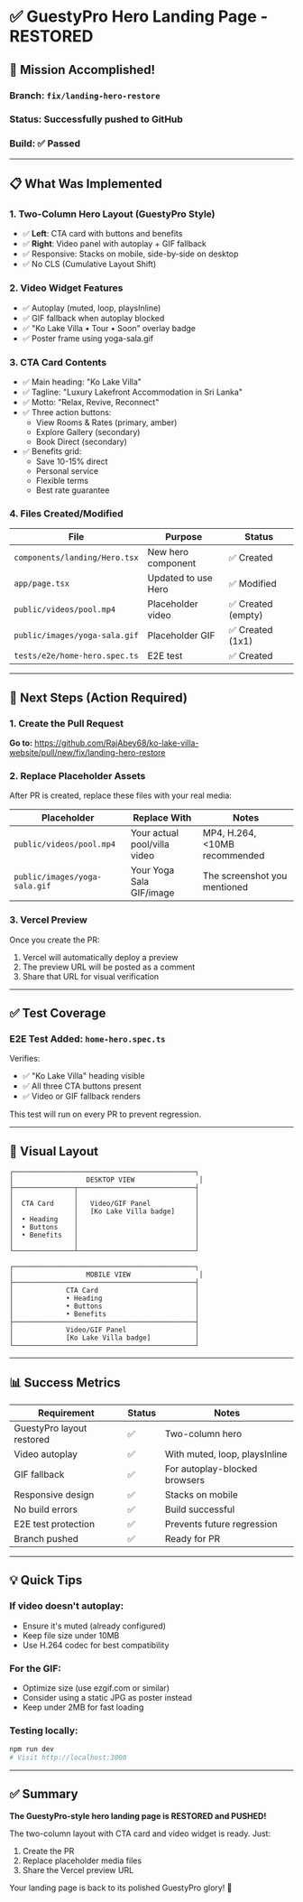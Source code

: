 # ✅ GuestyPro Hero Landing Page - RESTORED

## 🎯 **Mission Accomplished!**

### Branch: `fix/landing-hero-restore`
### Status: **Successfully pushed to GitHub**
### Build: **✅ Passed**

---

## 📋 **What Was Implemented**

### 1. **Two-Column Hero Layout (GuestyPro Style)**
- ✅ **Left**: CTA card with buttons and benefits
- ✅ **Right**: Video panel with autoplay + GIF fallback
- ✅ Responsive: Stacks on mobile, side-by-side on desktop
- ✅ No CLS (Cumulative Layout Shift)

### 2. **Video Widget Features**
- ✅ Autoplay (muted, loop, playsInline)
- ✅ GIF fallback when autoplay blocked
- ✅ "Ko Lake Villa • Tour • Soon" overlay badge
- ✅ Poster frame using yoga-sala.gif

### 3. **CTA Card Contents**
- ✅ Main heading: "Ko Lake Villa"
- ✅ Tagline: "Luxury Lakefront Accommodation in Sri Lanka"
- ✅ Motto: "Relax, Revive, Reconnect"
- ✅ Three action buttons:
  - View Rooms & Rates (primary, amber)
  - Explore Gallery (secondary)
  - Book Direct (secondary)
- ✅ Benefits grid:
  - Save 10-15% direct
  - Personal service
  - Flexible terms
  - Best rate guarantee

### 4. **Files Created/Modified**

| File | Purpose | Status |
|------|---------|--------|
| `components/landing/Hero.tsx` | New hero component | ✅ Created |
| `app/page.tsx` | Updated to use Hero | ✅ Modified |
| `public/videos/pool.mp4` | Placeholder video | ✅ Created (empty) |
| `public/images/yoga-sala.gif` | Placeholder GIF | ✅ Created (1x1) |
| `tests/e2e/home-hero.spec.ts` | E2E test | ✅ Created |

---

## 🚀 **Next Steps (Action Required)**

### 1. **Create the Pull Request**

**Go to:** https://github.com/RajAbey68/ko-lake-villa-website/pull/new/fix/landing-hero-restore

### 2. **Replace Placeholder Assets**

After PR is created, replace these files with your real media:

| Placeholder | Replace With | Notes |
|-------------|--------------|-------|
| `public/videos/pool.mp4` | Your actual pool/villa video | MP4, H.264, <10MB recommended |
| `public/images/yoga-sala.gif` | Your Yoga Sala GIF/image | The screenshot you mentioned |

### 3. **Vercel Preview**

Once you create the PR:
1. Vercel will automatically deploy a preview
2. The preview URL will be posted as a comment
3. Share that URL for visual verification

---

## ✅ **Test Coverage**

### E2E Test Added: `home-hero.spec.ts`
Verifies:
- ✅ "Ko Lake Villa" heading visible
- ✅ All three CTA buttons present
- ✅ Video or GIF fallback renders

This test will run on every PR to prevent regression.

---

## 🎨 **Visual Layout**

```
┌─────────────────────────────────────────────┐
│                  DESKTOP VIEW                │
├───────────────┬─────────────────────────────┤
│               │                             │
│  CTA Card     │   Video/GIF Panel           │
│               │   [Ko Lake Villa badge]     │
│  • Heading    │                             │
│  • Buttons    │                             │
│  • Benefits   │                             │
│               │                             │
└───────────────┴─────────────────────────────┘

┌─────────────────────────────────────────────┐
│                  MOBILE VIEW                 │
├─────────────────────────────────────────────┤
│             CTA Card                        │
│             • Heading                       │
│             • Buttons                       │
│             • Benefits                      │
├─────────────────────────────────────────────┤
│             Video/GIF Panel                 │
│             [Ko Lake Villa badge]           │
└─────────────────────────────────────────────┘
```

---

## 📊 **Success Metrics**

| Requirement | Status | Notes |
|-------------|--------|-------|
| GuestyPro layout restored | ✅ | Two-column hero |
| Video autoplay | ✅ | With muted, loop, playsInline |
| GIF fallback | ✅ | For autoplay-blocked browsers |
| Responsive design | ✅ | Stacks on mobile |
| No build errors | ✅ | Build successful |
| E2E test protection | ✅ | Prevents future regression |
| Branch pushed | ✅ | Ready for PR |

---

## 💡 **Quick Tips**

### If video doesn't autoplay:
- Ensure it's muted (already configured)
- Keep file size under 10MB
- Use H.264 codec for best compatibility

### For the GIF:
- Optimize size (use ezgif.com or similar)
- Consider using a static JPG as poster instead
- Keep under 2MB for fast loading

### Testing locally:
```bash
npm run dev
# Visit http://localhost:3000
```

---

## ✅ **Summary**

**The GuestyPro-style hero landing page is RESTORED and PUSHED!**

The two-column layout with CTA card and video widget is ready. Just:
1. Create the PR
2. Replace placeholder media files
3. Share the Vercel preview URL

Your landing page is back to its polished GuestyPro glory! 🎉